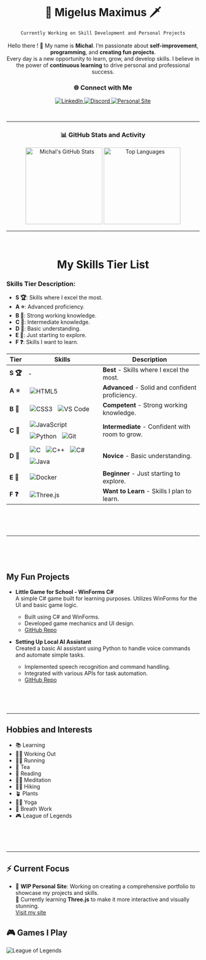 <h1 align="center">👑 Migelus Maximus 🗡</h1>
<div align="center">
 
 `Currently Working on Skill Development and Personal Projects`
  <br><br>
  Hello there ! 👋 My name is **Michal**.
  I’m passionate about **self-improvement**, **programming**, and **creating fun projects**.  
  Every day is a new opportunity to learn, grow, and develop skills. I believe in the power of **continuous learning** to drive personal and professional success.
  </div>

<!-- Social icons section -->
<h3 align="center">🌐 Connect with Me</h3>
<p align="center">
  <a href="https://www.linkedin.com/in/michal-kur%C3%A1k-12a646200" target="_blank">
    <img src="https://img.shields.io/badge/LinkedIn-0077B5?style=for-the-badge&logo=linkedin&logoColor=white" alt="LinkedIn" />
  </a>
  <a href="https://discord.com/users/394960392251768833" target="_blank">
    <img src="https://img.shields.io/badge/Discord-5865F2?style=for-the-badge&logo=discord&logoColor=white" alt="Discord" />
  </a>
  <a href="https://migelusmaximus.github.io/https-migelusmaximus.github.io-/index.html" target="_blank">
    <img src="https://img.shields.io/badge/My%20Site-24292e?style=for-the-badge&logo=githubpages&logoColor=white" alt="Personal Site" />
  </a>
</p>





<br/>



---
<h3 align="center">📊 GitHub Stats and Activity</h3>
<div align="center">
  <img src="https://github-readme-stats.vercel.app/api?username=MigelusMaximus&show_icons=true&theme=radical&include_all_commits=true&count_private=true" alt="Michal's GitHub Stats" style="height: 200px;"/>
  <img src="https://github-readme-stats.vercel.app/api/top-langs/?username=MigelusMaximus&layout=compact&theme=radical" alt="Top Languages" style="height: 200px;"/>
  <br>




</div>


<!-- Pantheon Image -->
<!--
<p>
<a href="https://www.youtube.com/watch?v=3V1HCcAw4R4">
<img src="https://ddragon.leagueoflegends.com/cdn/img/champion/splash/Pantheon_0.jpg"
     alt="Pantheon"
     title="Pantheon, the Unbreakable Spear"
/>
</a>
<audio controls>
  <source src="https://www.youtube.com/watch?v=9Zub8agQjrw" type="audio/ogg">
  <source src="https://www.youtube.com/watch?v=9Zub8agQjrw" type="audio/mpeg">
  Your browser does not support the audio tag.
</audio>


</p>

-->





<!-- Languages Section -->
---

<br>


<div align="center">
<h1>My Skills Tier List</h1> 
</div>

### Skills Tier Description:
- **S 🏆**: Skills where I excel the most.
- **A ⭐**: Advanced proficiency.
- **B 🥈**: Strong working knowledge.
- **C 🥉**: Intermediate knowledge.
- **D 📖**: Basic understanding.
- **E 🔰**: Just starting to explore.
- **F ❓**: Skills I want to learn.


<table>
  <thead>
    <tr>
      <th>Tier</th>
      <th>Skills</th>
      <th>Description</th>
    </tr>
  </thead>
  <tbody>
    <tr>
      <td><b>S&nbsp;🏆</b></td>
      <td>-</td>
      <td><b>Best</b> - Skills where I excel the most.</td>
    </tr>
    <tr>
      <td><b>A&nbsp;⭐</b></td>
      <td>
        <img src="https://img.shields.io/badge/HTML5-Proficient-orange?style=for-the-badge&logo=html5" alt="HTML5" style="margin: 5px;"/>
      </td>
      <td><b>Advanced</b> - Solid and confident proficiency.</td>
    </tr>
    <tr>
      <td><b>B&nbsp;🥈</b></td>
      <td>
        <img src="https://img.shields.io/badge/CSS3-Advanced-blue?style=for-the-badge&logo=css3" alt="CSS3" style="margin: 5px;"/>
        <img src="https://img.shields.io/badge/VS%20Code-Advanced-brightgreen?style=for-the-badge&logo=visual-studio-code" alt="VS Code" style="margin: 5px;"/>
      </td>
      <td><b>Competent</b> - Strong working knowledge.</td>
    </tr>
    <tr>
      <td><b>C&nbsp;🥉</b></td>
      <td>
        <img src="https://img.shields.io/badge/JavaScript-Intermediate-yellow?style=for-the-badge&logo=javascript" alt="JavaScript" style="margin: 5px;"/>
        <img src="https://img.shields.io/badge/Python-Intermediate-blue?style=for-the-badge&logo=python" alt="Python" style="margin: 5px;"/>
        <img src="https://img.shields.io/badge/Git-Intermediate-red?style=for-the-badge&logo=git" alt="Git" style="margin: 5px;"/>
      </td>
      <td><b>Intermediate</b> - Confident with room to grow.</td>
    </tr>
    <tr>
      <td><b>D&nbsp;📖</b></td>
      <td>
        <img src="https://img.shields.io/badge/C-Basic-brightgreen?style=for-the-badge&logo=c" alt="C" style="margin: 5px;"/>
        <img src="https://img.shields.io/badge/C++-Basic-blue?style=for-the-badge&logo=c%2B%2B" alt="C++" style="margin: 5px;"/>
        <img src="https://img.shields.io/badge/C%23-Basic-green?style=for-the-badge&logo=c-sharp" alt="C#" style="margin: 5px;"/>
        <img src="https://img.shields.io/badge/Java-Basic-brown?style=for-the-badge&logo=java" alt="Java" style="margin: 5px;"/>
      </td>
      <td><b>Novice</b> - Basic understanding.</td>
    </tr>
    <tr>
      <td><b>E&nbsp;🔰</b></td>
      <td>
        <img src="https://img.shields.io/badge/Docker-Beginner-blue?style=for-the-badge&logo=docker" alt="Docker" style="margin: 5px;"/>
      </td>
      <td><b>Beginner</b> - Just starting to explore.</td>
    </tr>
    <tr>
      <td><b>F&nbsp;❓</b></td>
      <td> <img src="https://img.shields.io/badge/Three.js-blue?style=for-the-badge&logo=Three.js" alt="Three.js" style="margin: 5px;"/></td>
      <td><b>Want to Learn</b> - Skills I plan to learn.</td>
    </tr>
  </tbody>
</table>


<br>
<br>
<br>

---

<br>
<br>
<br>

## My Fun Projects
- **Little Game for School - WinForms C#**  
  A simple C# game built for learning purposes. Utilizes WinForms for the UI and basic game logic.  
  - Built using C# and WinForms.
  - Developed game mechanics and UI design.
  - [GitHub Repo](https://github.com/MigelusMaximus/WindowsFormsGame)
  
- **Setting Up Local AI Assistant**  
  Created a basic AI assistant using Python to handle voice commands and automate simple tasks.  
  - Implemented speech recognition and command handling.
  - Integrated with various APIs for task automation.
  - [GitHub Repo](https://github.com/MigelusMaximus/Local-AI)

<!-- Games I play -->

<br>
<br>
<br>

---


## Hobbies and Interests
- 📚 Learning
- 🏋️‍♂️ Working Out
- 🏃‍♂️ Running
- 🍵 Tea
- 📖 Reading
- 🧘‍♂️ Meditation
- 🚶‍♂️ Hiking
- 🪴 Plants
- 🤸‍♂️ Yoga
- 🧘 Breath Work
- 🎮 League of Legends


<br>
<br>
<br>

---
## ⚡ Current Focus

- 🎯 **WIP Personal Site**: Working on creating a comprehensive portfolio to showcase my projects and skills.  
  🌟 Currently learning **Three.js** to make it more interactive and visually stunning.  
  [Visit my site](https://migelusmaximus.github.io/https-migelusmaximus.github.io-/index.html)





## 🎮 Games I Play
<p >
  <img src="https://img.shields.io/badge/League%20of%20Legends-Diamond%20Player-blue?style=for-the-badge&logo=riot-games" alt="League of Legends" />
</p>

<!--
**MigelusMaximus/MigelusMaximus** is a ✨ _special_ ✨ repository because its `README.md` (this file) appears on your GitHub profile.

Here are some ideas to get you started:

- 🔭 I’m currently working on ...
- 🌱 I’m currently learning ...
- 👯 I’m looking to collaborate on ...
- 🤔 I’m looking for help with ...
- 💬 Ask me about ...
- 📫 How to reach me: ...
- 😄 Pronouns: ...
- ⚡ Fun fact: ...
-->
